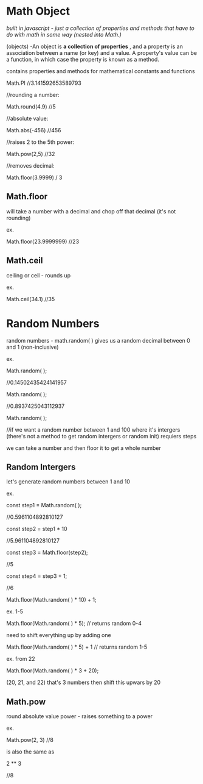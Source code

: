 # Math Object

*built in javascript - just a collection of properties and methods that have to do with math in some way (nested into Math.)*

(objects) -An object is  **a collection of properties** , and a property is an association between a name (or key) and a value. A property's value can be a function, in which case the property is known as a method.

contains properties and methods for mathematical constants and functions

Math.PI //3.141592653589793

//rounding a number:

Math.round(4.9) //5

//absolute value:

Math.abs(-456) //456

//raises 2 to the 5th power:

Math.pow(2,5) //32

//removes decimal:

Math.floor(3.9999) / 3

## Math.floor

will take a number with a decimal and chop off that decimal (it's not rounding)

ex.

Math.floor(23.9999999) //23

## Math.ceil

ceiling or ceil - rounds up

ex.

Math.ceil(34.1) //35

# Random Numbers

random numbers - math.random( ) gives us a random decimal between 0 and 1 (non-inclusive)

ex.

Math.random( );

//0.14502435424141957

Math.random( );

//0.8937425043112937

Math.random( );

//if we want a random number between 1 and 100 where it's intergers (there's not a method to get random intergers or random init) requiers steps

we can take a number and then floor it to get a whole number

## Random Intergers

let's generate random numbers between 1 and 10

ex.

const step1 = Math.random( );

//0.5961104892810127

const step2 = step1 * 10

//5.961104892810127

const step3 = Math.floor(step2);

//5

const step4 = step3 + 1;

//6

Math.floor(Math.random( ) * 10) + 1;

ex. 1-5

Math.floor(Math.random( ) * 5); // returns random 0-4

need to shift everything up by adding one

Math.floor(Math.random( ) * 5) + 1 // returns random 1-5

ex. from 22

Math.floor(Math.random( ) * 3 + 20);

(20, 21, and 22) that's 3 numbers then  shift this upwars by 20

## Math.pow

round absolute value power - raises something to a power

ex.

Math.pow(2, 3) //8

is also the same as 

2 ** 3

//8
